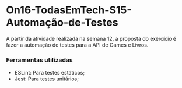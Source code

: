 # On16-TodasEmTech-S15-Automação-de-Testes

A partir da atividade realizada na semana 12, a proposta do exercício é fazer a automação de testes para a API de Games e Livros. 

### Ferramentas utilizadas
 - ESLint: Para testes estáticos;
 - Jest: Para testes unitários;  
